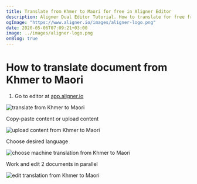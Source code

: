 ```yaml
---
title: Translate from Khmer to Maori for free in Aligner Editor
description: Aligner Dual Editor Tutorial. How to translate for free from Khmer to Maori. Aligner is multilingual document management platform. 
ogImage: "https://www.aligner.io/images/aligner-logo.png"
date: 2020-05-06T07:09:21+03:00
image: ../images/aligner-logo.png
onBlog: true
---
```


# How to translate document from Khmer to Maori

1. Go to editor at [app.aligner.io](https://app.aligner.io "Aligner App web page")

![translate from Khmer to Maori](../aligner-blank-editor.png "translate from Khmer to Maori")

Copy-paste content or upload content

![upload content from Khmer to Maori](../aligner-uploaded-document.png "upload content from Khmer to Maori")

Choose desired language

![choose machine translation from Khmer to Maori](../aligner-language-dropdown.png "choose machine translation from Khmer to Maori")

Work and edit 2 documents in parallel

![edit translation from Khmer to Maori](../aligner-double-sitded-editor.png "edit translation from Khmer to Maori")

